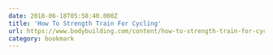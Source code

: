```yaml
---
date: 2018-06-18T05:58:40.000Z
title: 'How To Strength Train For Cycling'
url: https://www.bodybuilding.com/content/how-to-strength-train-for-cycling.html
category: bookmark
---
```

